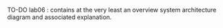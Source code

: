 TO-DO lab06 : contains at the very least an overview system architecture diagram and associated explanation.
